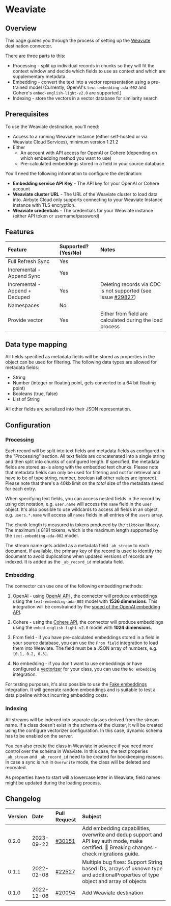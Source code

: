 # Weaviate

## Overview

This page guides you through the process of setting up the [Weaviate](https://weaviate.io/) destination connector.

There are three parts to this:
* Processing - split up individual records in chunks so they will fit the context window and decide which fields to use as context and which are supplementary metadata.
* Embedding - convert the text into a vector representation using a pre-trained model (Currently, OpenAI's `text-embedding-ada-002` and Cohere's `embed-english-light-v2.0` are supported.)
* Indexing - store the vectors in a vector database for similarity search

## Prerequisites

To use the Weaviate destination, you'll need:

* Access to a running Weaviate instance (either self-hosted or via Weaviate Cloud Services), minimum version 1.21.2
* Either
  * An account with API access for OpenAI or Cohere (depending on which embedding method you want to use)
  * Pre-calculated embeddings stored in a field in your source database

You'll need the following information to configure the destination:

- **Embedding service API Key** - The API key for your OpenAI or Cohere account
- **Weaviate cluster URL** - The URL of the Weaviate cluster to load data into. Airbyte Cloud only supports connecting to your Weaviate Instance instance with TLS encryption.
- **Weaviate credentials** - The credentials for your Weaviate instance (either API token or username/password)

## Features

| Feature                        | Supported?\(Yes/No\) | Notes |
| :----------------------------- | :------------------- | :---- |
| Full Refresh Sync              | Yes                   |       |
| Incremental - Append Sync      | Yes                  |       |
| Incremental - Append + Deduped | Yes                   | Deleting records via CDC is not supported (see issue [#29827](https://github.com/airbytehq/airbyte/issues/29827))  |
| Namespaces                     | No                   |       |
| Provide vector                 | Yes                  | Either from field are calculated during the load process |

## Data type mapping

All fields specified as metadata fields will be stored as properties in the object can be used for filtering. The following data types are allowed for metadata fields:
* String
* Number (integer or floating point, gets converted to a 64 bit floating point)
* Booleans (true, false)
* List of String

All other fields are serialized into their JSON representation.

## Configuration

### Processing

Each record will be split into text fields and metadata fields as configured in the "Processing" section. All text fields are concatenated into a single string and then split into chunks of configured length. If specified, the metadata fields are stored as-is along with the embedded text chunks. Please note that metadata fields can only be used for filtering and not for retrieval and have to be of type string, number, boolean (all other values are ignored). Please note that there's a 40kb limit on the _total_ size of the metadata saved for each entry.

When specifying text fields, you can access nested fields in the record by using dot notation, e.g. `user.name` will access the `name` field in the `user` object. It's also possible to use wildcards to access all fields in an object, e.g. `users.*.name` will access all `names` fields in all entries of the `users` array.

The chunk length is measured in tokens produced by the `tiktoken` library. The maximum is 8191 tokens, which is the maximum length supported by the `text-embedding-ada-002` model.

The stream name gets added as a metadata field `_ab_stream` to each document. If available, the primary key of the record is used to identify the document to avoid duplications when updated versions of records are indexed. It is added as the `_ab_record_id` metadata field.

### Embedding

The connector can use one of the following embedding methods:

1. OpenAI - using [OpenAI API](https://beta.openai.com/docs/api-reference/text-embedding) , the connector will produce embeddings using the `text-embedding-ada-002` model with **1536 dimensions**. This integration will be constrained by the [speed of the OpenAI embedding API](https://platform.openai.com/docs/guides/rate-limits/overview).

2. Cohere - using the [Cohere API](https://docs.cohere.com/reference/embed), the connector will produce embeddings using the `embed-english-light-v2.0` model with **1024 dimensions**. 

3. From field - if you have pre-calculated embeddings stored in a field in your source database, you can use the `From field` integration to load them into Weaviate. The field must be a JSON array of numbers, e.g. `[0.1, 0.2, 0.3]`.

4. No embedding - if you don't want to use embeddings or have configured a [vectorizer](https://weaviate.io/developers/weaviate/modules/retriever-vectorizer-modules) for your class, you can use the `No embedding` integration.

For testing purposes, it's also possible to use the [Fake embeddings](https://python.langchain.com/docs/modules/data_connection/text_embedding/integrations/fake) integration. It will generate random embeddings and is suitable to test a data pipeline without incurring embedding costs.

### Indexing

All streams will be indexed into separate classes derived from the stream name. 
If a class doesn't exist in the schema of the cluster, it will be created using the configure vectorizer configuration. In this case, dynamic schema has to be enabled on the server.

You can also create the class in Weaviate in advance if you need more control over the schema in Weaviate. In this case, the text properies `_ab_stream` and `_ab_record_id` need to be created for bookkeeping reasons. In case a sync is run in `Overwrite` mode, the class will be deleted and recreated.

As properties have to start will a lowercase letter in Weaviate, field names might be updated during the loading process.

## Changelog

| Version | Date       | Pull Request                                               | Subject                                                                                                                          |
| :------ | :--------- | :--------------------------------------------------------- | :------------------------------------------------------------------------------------------------------------------------------- |
| 0.2.0   | 2023-09-22 | [#30151](https://github.com/airbytehq/airbyte/pull/30151) | Add embedding capabilities, overwrite and dedup support and API key auth mode, make certified. 🚨 Breaking changes - check migrations guide. |
| 0.1.1   | 2022-02-08 | [\#22527](https://github.com/airbytehq/airbyte/pull/22527) | Multiple bug fixes: Support String based IDs, arrays of uknown type and additionalProperties of type object and array of objects |
| 0.1.0   | 2022-12-06 | [\#20094](https://github.com/airbytehq/airbyte/pull/20094) | Add Weaviate destination                                                                                                         |
